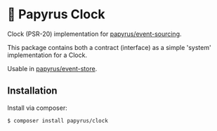 # 📜 Papyrus Clock
Clock (PSR-20) implementation for [papyrus/event-sourcing](https://github.com/papyrusphp/event-sourcing).

This package contains both a contract (interface) as a simple 'system' implementation for a Clock.

Usable in [papyrus/event-store](https://github.com/papyrusphp/event-store).

## Installation
Install via composer:
```bash
$ composer install papyrus/clock
```
